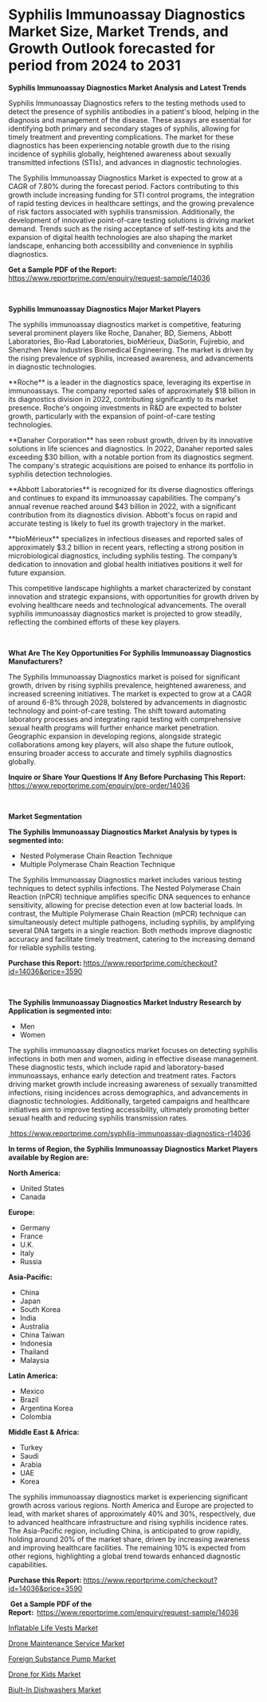<p><h1>Syphilis Immunoassay Diagnostics Market Size, Market Trends, and Growth Outlook forecasted for period from 2024 to 2031</h1></p><p><strong>Syphilis Immunoassay Diagnostics Market Analysis and Latest Trends</strong></p>
<p><p>Syphilis Immunoassay Diagnostics refers to the testing methods used to detect the presence of syphilis antibodies in a patient's blood, helping in the diagnosis and management of the disease. These assays are essential for identifying both primary and secondary stages of syphilis, allowing for timely treatment and preventing complications. The market for these diagnostics has been experiencing notable growth due to the rising incidence of syphilis globally, heightened awareness about sexually transmitted infections (STIs), and advances in diagnostic technologies.</p><p>The Syphilis Immunoassay Diagnostics Market is expected to grow at a CAGR of 7.80% during the forecast period. Factors contributing to this growth include increasing funding for STI control programs, the integration of rapid testing devices in healthcare settings, and the growing prevalence of risk factors associated with syphilis transmission. Additionally, the development of innovative point-of-care testing solutions is driving market demand. Trends such as the rising acceptance of self-testing kits and the expansion of digital health technologies are also shaping the market landscape, enhancing both accessibility and convenience in syphilis diagnostics.</p></p>
<p><strong>Get a Sample PDF of the Report:&nbsp;</strong> <a href="https://www.reportprime.com/enquiry/request-sample/14036">https://www.reportprime.com/enquiry/request-sample/14036</a></p>
<p>&nbsp;</p>
<p><strong>Syphilis Immunoassay Diagnostics Major Market Players</strong></p>
<p><p>The syphilis immunoassay diagnostics market is competitive, featuring several prominent players like Roche, Danaher, BD, Siemens, Abbott Laboratories, Bio-Rad Laboratories, bioMérieux, DiaSorin, Fujirebio, and Shenzhen New Industries Biomedical Engineering. The market is driven by the rising prevalence of syphilis, increased awareness, and advancements in diagnostic technologies.</p><p>**Roche** is a leader in the diagnostics space, leveraging its expertise in immunoassays. The company reported sales of approximately $18 billion in its diagnostics division in 2022, contributing significantly to its market presence. Roche's ongoing investments in R&D are expected to bolster growth, particularly with the expansion of point-of-care testing technologies.</p><p>**Danaher Corporation** has seen robust growth, driven by its innovative solutions in life sciences and diagnostics. In 2022, Danaher reported sales exceeding $30 billion, with a notable portion from its diagnostics segment. The company's strategic acquisitions are poised to enhance its portfolio in syphilis detection technologies.</p><p>**Abbott Laboratories** is recognized for its diverse diagnostics offerings and continues to expand its immunoassay capabilities. The company's annual revenue reached around $43 billion in 2022, with a significant contribution from its diagnostics division. Abbott's focus on rapid and accurate testing is likely to fuel its growth trajectory in the market.</p><p>**bioMérieux** specializes in infectious diseases and reported sales of approximately $3.2 billion in recent years, reflecting a strong position in microbiological diagnostics, including syphilis testing. The company’s dedication to innovation and global health initiatives positions it well for future expansion.</p><p>This competitive landscape highlights a market characterized by constant innovation and strategic expansions, with opportunities for growth driven by evolving healthcare needs and technological advancements. The overall syphilis immunoassay diagnostics market is projected to grow steadily, reflecting the combined efforts of these key players.</p></p>
<p>&nbsp;</p>
<p><strong>What Are The Key Opportunities For Syphilis Immunoassay Diagnostics Manufacturers?</strong></p>
<p><p>The Syphilis Immunoassay Diagnostics market is poised for significant growth, driven by rising syphilis prevalence, heightened awareness, and increased screening initiatives. The market is expected to grow at a CAGR of around 6-8% through 2028, bolstered by advancements in diagnostic technology and point-of-care testing. The shift toward automating laboratory processes and integrating rapid testing with comprehensive sexual health programs will further enhance market penetration. Geographic expansion in developing regions, alongside strategic collaborations among key players, will also shape the future outlook, ensuring broader access to accurate and timely syphilis diagnostics globally.</p></p>
<p><strong>Inquire or Share Your Questions If Any Before Purchasing This Report:</strong> <a href="https://www.reportprime.com/enquiry/pre-order/14036">https://www.reportprime.com/enquiry/pre-order/14036</a></p>
<p>&nbsp;</p>
<p><strong>Market Segmentation</strong></p>
<p><strong>The Syphilis Immunoassay Diagnostics Market Analysis by types is segmented into:</strong></p>
<p><ul><li>Nested Polymerase Chain Reaction Technique</li><li>Multiple Polymerase Chain Reaction Technique</li></ul></p>
<p><p>The Syphilis Immunoassay Diagnostics market includes various testing techniques to detect syphilis infections. The Nested Polymerase Chain Reaction (nPCR) technique amplifies specific DNA sequences to enhance sensitivity, allowing for precise detection even at low bacterial loads. In contrast, the Multiple Polymerase Chain Reaction (mPCR) technique can simultaneously detect multiple pathogens, including syphilis, by amplifying several DNA targets in a single reaction. Both methods improve diagnostic accuracy and facilitate timely treatment, catering to the increasing demand for reliable syphilis testing.</p></p>
<p><strong>Purchase this Report:&nbsp;</strong><a href="https://www.reportprime.com/checkout?id=14036&price=3590">https://www.reportprime.com/checkout?id=14036&price=3590</a></p>
<p>&nbsp;</p>
<p><strong>The Syphilis Immunoassay Diagnostics Market Industry Research by Application is segmented into:</strong></p>
<p><ul><li>Men</li><li>Women</li></ul></p>
<p><p>The syphilis immunoassay diagnostics market focuses on detecting syphilis infections in both men and women, aiding in effective disease management. These diagnostic tests, which include rapid and laboratory-based immunoassays, enhance early detection and treatment rates. Factors driving market growth include increasing awareness of sexually transmitted infections, rising incidences across demographics, and advancements in diagnostic technologies. Additionally, targeted campaigns and healthcare initiatives aim to improve testing accessibility, ultimately promoting better sexual health and reducing syphilis transmission rates.</p></p>
<p><a href="https://www.reportprime.com/syphilis-immunoassay-diagnostics-r14036">&nbsp;https://www.reportprime.com/syphilis-immunoassay-diagnostics-r14036</a></p>
<p><strong>In terms of Region, the Syphilis Immunoassay Diagnostics Market Players available by Region are:</strong></p>
<p>
    <p> <strong> North America: </strong>
        <ul>
            <li>United States</li>
            <li>Canada</li>
        </ul>
        </p> 
    <p> <strong> Europe: </strong>
        <ul>
            <li>Germany</li>
            <li>France</li>
            <li>U.K.</li>
            <li>Italy</li>
            <li>Russia</li>
        </ul>
        </p> 
    <p> <strong> Asia-Pacific: </strong>
        <ul>
            <li>China</li>
            <li>Japan</li>
            <li>South Korea</li>
            <li>India</li>
            <li>Australia</li>
            <li>China Taiwan</li>
            <li>Indonesia</li>
            <li>Thailand</li>
            <li>Malaysia</li>
        </ul>
        </p> 
    <p> <strong> Latin America: </strong>
        <ul>
            <li>Mexico</li>
            <li>Brazil</li>
            <li>Argentina Korea</li>
            <li>Colombia</li>
        </ul>
        </p> 
    <p> <strong> Middle East & Africa: </strong>
        <ul>
            <li>Turkey</li>
            <li>Saudi</li>
            <li>Arabia</li>
            <li>UAE</li>
            <li>Korea</li>
        </ul>
    </p>
    </p>
<p><p>The syphilis immunoassay diagnostics market is experiencing significant growth across various regions. North America and Europe are projected to lead, with market shares of approximately 40% and 30%, respectively, due to advanced healthcare infrastructure and rising syphilis incidence rates. The Asia-Pacific region, including China, is anticipated to grow rapidly, holding around 20% of the market share, driven by increasing awareness and improving healthcare facilities. The remaining 10% is expected from other regions, highlighting a global trend towards enhanced diagnostic capabilities.</p></p>
<p><strong>Purchase this Report: </strong><a href="https://www.reportprime.com/checkout?id=14036&price=3590">https://www.reportprime.com/checkout?id=14036&price=3590</a></p>
<p>&nbsp;<strong>Get a Sample PDF of the Report:&nbsp;&nbsp;</strong><a href="https://www.reportprime.com/enquiry/request-sample/14036">https://www.reportprime.com/enquiry/request-sample/14036</a></p>
<p><strong></strong></p>
<p><p><a href="https://www.linkedin.com/pulse/global-inflatable-life-vests-market-trends-forecasts-strategic-kzoef?trackingId=bC0dRhqlRPyWhIY0U%2BYTDg%3D%3D">Inflatable Life Vests Market</a></p><p><a href="https://medium.com/@adrainratke1972/the-drone-maintenance-service-market-has-experienced-impressive-growth-in-recent-years-expanding-fb982ecdaa18">Drone Maintenance Service Market</a></p><p><a href="https://issuu.com/reportprime-2/docs/foreign-substance-pump-market-size-_b77671a519e32c">Foreign Substance Pump Market</a></p><p><a href="https://medium.com/@adrainratke1972/the-drone-for-kids-market-insights-report-offers-an-in-depth-and-thorough-analysis-of-the-market-53d253de8ba9?postPublishedType=initial">Drone for Kids Market</a></p><p><a href="https://issuu.com/reportprime-2/docs/biult-in-dishwashers-market-size-20_d51bf41fa2ef9a">Biult-In Dishwashers Market</a></p></p>
